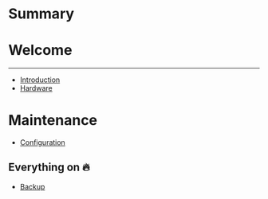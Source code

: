 # Summary

# Welcome

---

- [Introduction](introduction.md)
- [Hardware](notes/hardware.md)

# Maintenance

- [Configuration](notes/configuration.md)

## Everything on :fire:

- [Backup](notes/backup.md)
